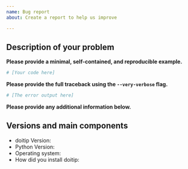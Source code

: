 ```yaml
---
name: Bug report
about: Create a report to help us improve

---
```


## Description of your problem

**Please provide a minimal, self-contained, and reproducible example.**
```python
# [Your code here]
```

**Please provide the full traceback using the `--very-verbose` flag.**
```python
# [The error output here]
```

**Please provide any additional information below.**


## Versions and main components

* doitip Version:
* Python Version:
* Operating system:
* How did you install doitip:
